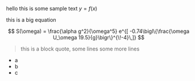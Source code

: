 hello this is some sample text $y=f(x)$

this is a big equation

$$
S(\omega) = \frac{\alpha g^2}{\omega^5} e^{[ -0.74\bigl\{\frac{\omega U_\omega 19.5}{g}\bigr\}^{\!-4}\,]}
$$

> this is a block quote,
> some lines
> some more lines

-   a
-   b
-   c
